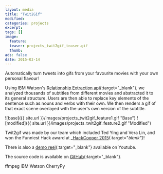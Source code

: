 ```yaml
---
layout: media
title: "Twit2Gif"
modified:
categories: projects
excerpt:
tags: []
image:
  feature:
  teaser: projects_twit2gif_teaser.gif
  thumb:
ads: false
date: 2015-02-14
---
```


Automatically turn tweets into gifs from your favourite movies with your own personal flavour!

Using IBM Watson's [Relationship Extraction api](http://www.ibm.com/smarterplanet/us/en/ibmwatson/developercloud/relationship-extraction.html){:target="_blank"}, we analyzed thousands of subtitles from different movies and abstracted it to its general structure. Users are then able to replace key elements of the sentence such as nouns and verbs with their own. We then renders a gif of that exact scene overlayed with the user's own version of the subtitle.

![base]({{ site.url }}/images/projects_twit2gif_feature1.gif "Base")
![modified]({{ site.url }}/images/projects_twit2gif_feature2.gif "Modified")


Twit2gif was made by our team which included Ted Ying and Vera Lin, and won the Funniest Hack award at _[HackCooper 2015](https://www.hackerleague.org/hackathons/hackcooper-2015){:target="_blank"}_!

There is also a [demo reel](https://www.youtube.com/watch?v=M-kjs2a159Y){:target="_blank"} available on Youtube.

The source code is available on [GitHub](https://github.com/yingted/twit2gif/){:target="_blank"}.

<span class="badge">ffmpeg</span>
<span class="badge">IBM Watson</span>
<span class="badge">CherryPy</span>